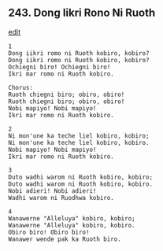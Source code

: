 
## 243.  Dong Iikri Rono Ni Ruoth
[edit](https://docs.google.com/document/d/1YJU2cavKT__e%2DDHpACqqSP8K8bylGT28/edit?mode=html)



    1
    Dong iikri romo ni Ruoth kobiro, kobiro?
    Dong iikri romo ni Ruoth kobiro, kobiro?
    Ochiegni biro! Ochiegni biro!
    Ikri mar romo ni Ruoth kobiro.

    Chorus:
    Ruoth chiegni biro; obiro, obiro!
    Ruoth chiegni biro; obiro, obiro!
    Nobi mapiyo! Nobi mapiyo!
    Ikri mar romo ni Ruoth kobiro.

    2
    Ni mon'une ka teche liel kobiro, kobiro;
    Ni mon'une ka teche liel kobiro, kobiro.
    Nobi mapiyo! Nobi mapiyo!
    Ikri mar romo ni Ruoth kobiro.

    3
    Duto wadhi warom ni Ruoth kobiro, kobiro;
    Duto wadhi warom ni Ruoth kobiro, kobiro.
    Nobi adieri! Nobi adieri!
    Wadhi warom ni Ruodhwa kobiro.

    4
    Wanawerne "Alleluya" kobiro, kobiro;
    Wanawerne "Alleluya" kobiro, kobiro.
    Obiro biro! Obiro biro! 
    Wanawer wende pak ka Ruoth biro.
